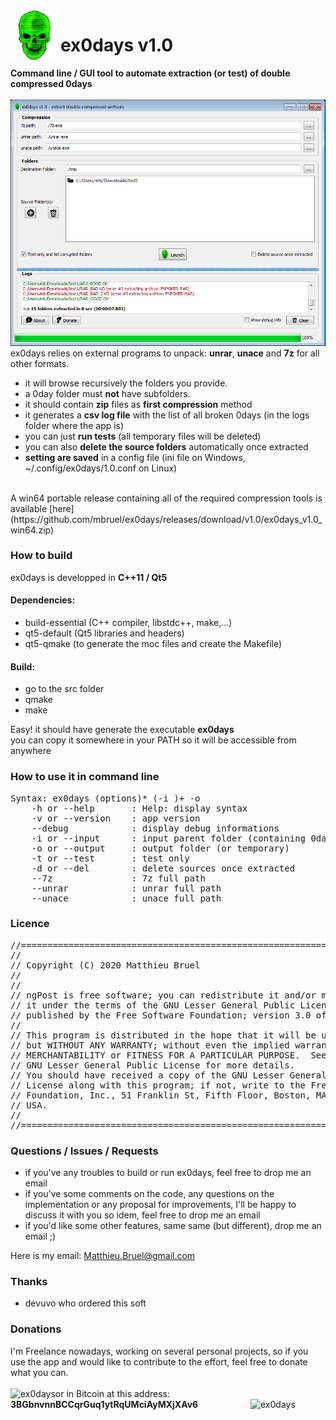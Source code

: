 <img align="left" width="80" height="80" src="https://raw.githubusercontent.com/mbruel/ex0days/master/icons/ex0days.png" alt="ex0days">

# ex0days v1.0

**Command line / GUI tool to automate extraction \(or test\) of double compressed 0days**<br/>
<br/>
![ex0days_v1.0](https://raw.githubusercontent.com/mbruel/ex0days/master/pics/ex0days_v1.0.png)
<br/>
ex0days relies on external programs to unpack: **unrar**, **unace** and **7z** for all other formats.<br/>
  - it will browse recursively the folders you provide.</li>
  - a 0day folder must **not** have subfolders.
  - it should contain **zip** files as **first compression** method
  - it generates a **csv log file** with the list of all broken 0days (in the logs folder where the app is)
  - you can just **run tests** (all temporary files will be deleted)
  - you can also **delete the source folders** automatically once extracted
  - **setting are saved** in a config file \(ini file on Windows, ~/.config/ex0days/1.0.conf on Linux\)
<br/>
A win64 portable release containing all of the required compression tools is available [here](https://github.com/mbruel/ex0days/releases/download/v1.0/ex0days_v1.0_win64.zip)<br/>


### How to build
ex0days is developped in **C++11 / Qt5** <br/>

#### Dependencies:
- build-essential (C++ compiler, libstdc++, make,...)
- qt5-default (Qt5 libraries and headers)
- qt5-qmake (to generate the moc files and create the Makefile)

#### Build:
- go to the src folder
- qmake
- make

Easy! it should have generate the executable **ex0days**</br>
you can copy it somewhere in your PATH so it will be accessible from anywhere

### How to use it in command line
<pre>
Syntax: ex0days (options)* (-i <src_folder>)+ -o <output_folder>
	-h or --help       : Help: display syntax
	-v or --version    : app version
	--debug            : display debug informations
	-i or --input      : input parent folder (containing 0days)
	-o or --output     : output folder (or temporary)
	-t or --test       : test only
	-d or --del        : delete sources once extracted
	--7z               : 7z full path
	--unrar            : unrar full path
	--unace            : unace full path
</pre>


### Licence
<pre>
//========================================================================
//
// Copyright (C) 2020 Matthieu Bruel <Matthieu.Bruel@gmail.com>
//
//
// ngPost is free software; you can redistribute it and/or modify
// it under the terms of the GNU Lesser General Public License as
// published by the Free Software Foundation; version 3.0 of the License.
//
// This program is distributed in the hope that it will be useful,
// but WITHOUT ANY WARRANTY; without even the implied warranty of
// MERCHANTABILITY or FITNESS FOR A PARTICULAR PURPOSE.  See the
// GNU Lesser General Public License for more details.
// You should have received a copy of the GNU Lesser General Public
// License along with this program; if not, write to the Free Software
// Foundation, Inc., 51 Franklin St, Fifth Floor, Boston, MA  02110-1301,
// USA.
//
//========================================================================
</pre>


### Questions / Issues / Requests
- if you've any troubles to build or run ex0days, feel free to drop me an email
- if you've some comments on the code, any questions on the implementation or any proposal for improvements, I'll be happy to discuss it with you so idem, feel free to drop me an email
- if you'd like some other features, same same (but different), drop me an email ;)

Here is my email: Matthieu.Bruel@gmail.com



### Thanks
- devuvo who ordered this soft


### Donations
I'm Freelance nowadays, working on several personal projects, so if you use the app and would like to contribute to the effort, feel free to donate what you can.<br/>
<br/>
<a href="https://www.paypal.com/cgi-bin/webscr?cmd=_donations&business=W2C236U6JNTUA&item_name=ex0days&currency_code=EUR"><img align="left" src="https://www.paypalobjects.com/en_US/i/btn/btn_donateCC_LG.gif" alt="ex0days"></a>
 or in Bitcoin at this address: **3BGbnvnnBCCqrGuq1ytRqUMciAyMXjXAv6**
<img align="right" align="bottom" width="120" height="120" src="https://raw.githubusercontent.com/mbruel/ngPost/master/pics/btc_qr.gif" alt="ex0days">
